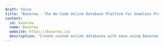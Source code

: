 ```yaml
---
draft: false
title: "Baserow - The No-Code Online Database Platform for Seamless Project Management"
content:
  id: baserow
  name: Baserow
  website: https://baserow.io/
  description: "Create custom online databases with ease using Baserow’s intuitive no-code platform. Perfect for managing projects, ideas, and business processes without the need for technical expertise."
---
```

